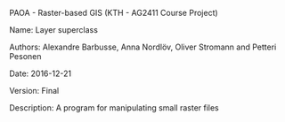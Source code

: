 PAOA - Raster-based GIS (KTH - AG2411 Course Project)

Name: Layer superclass

Authors: Alexandre Barbusse, Anna Nordlöv, Oliver Stromann and Petteri Pesonen

Date: 2016-12-21

Version: Final

Description: A program for manipulating small raster files
